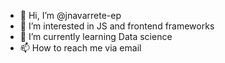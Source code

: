 - 👋 Hi, I’m @jnavarrete-ep
- 👀 I’m interested in JS and frontend frameworks
- 🌱 I’m currently learning Data science
- 📫 How to reach me via email

<!---
jnavarrete-ep/jnavarrete-ep is a ✨ special ✨ repository because its `README.md` (this file) appears on your GitHub profile.
You can click the Preview link to take a look at your changes.
--->
